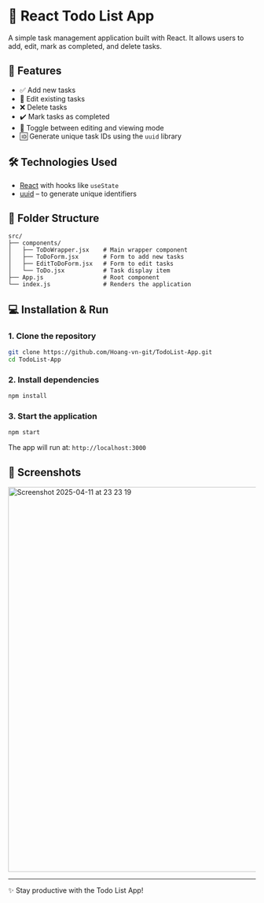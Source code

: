 # 📝 React Todo List App

A simple task management application built with React. It allows users to add, edit, mark as completed, and delete tasks.

## 🚀 Features

- ✅ Add new tasks
- 📝 Edit existing tasks
- ❌ Delete tasks
- ✔️ Mark tasks as completed
- 🔁 Toggle between editing and viewing mode
- 🆔 Generate unique task IDs using the `uuid` library

## 🛠️ Technologies Used

- [React](https://reactjs.org/) with hooks like `useState`
- [uuid](https://www.npmjs.com/package/uuid) – to generate unique identifiers

## 📂 Folder Structure

```
src/
├── components/
│   ├── ToDoWrapper.jsx    # Main wrapper component
│   ├── ToDoForm.jsx       # Form to add new tasks
│   ├── EditToDoForm.jsx   # Form to edit tasks
│   └── ToDo.jsx           # Task display item
├── App.js                 # Root component
└── index.js               # Renders the application
```

## 💻 Installation & Run

### 1. Clone the repository
```bash
git clone https://github.com/Hoang-vn-git/TodoList-App.git
cd TodoList-App
```

### 2. Install dependencies
```bash
npm install
```

### 3. Start the application
```bash
npm start
```

The app will run at: `http://localhost:3000`

## 📸 Screenshots

<img width="783" alt="Screenshot 2025-04-11 at 23 23 19" src="https://github.com/user-attachments/assets/c37dcc94-c276-4b58-aecb-b3e2bd5dd4e9" />

---

✨ Stay productive with the Todo List App!
